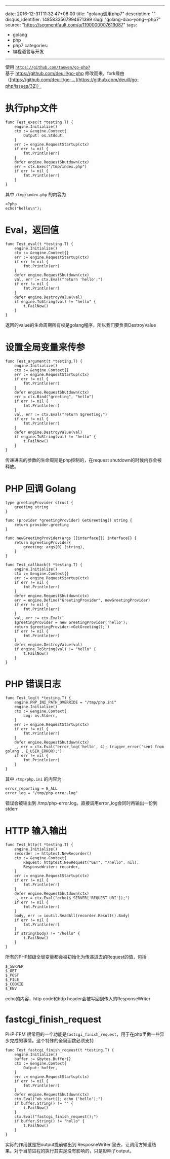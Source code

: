 
---
date: 2016-12-31T11:32:47+08:00
title: "golang调用php7"
description: ""
disqus_identifier: 1485833567994671399
slug: "golang-diao-yong--php7"
source: "https://segmentfault.com/a/1190000007619087"
tags: 
- golang 
- php 
- php7 
categories:
- 编程语言与开发
---

使用
[`https://github.com/taowen/go-php7`](https://github.com/taowen/go-php7)\
基于 <https://github.com/deuill/go-php>
修改而来，fork缘由（[https://github.com/deuill/go-...](https://github.com/deuill/go-php/issues/32)）

执行php文件
===========

    func Test_exec(t *testing.T) {
        engine.Initialize()
        ctx := &engine.Context{
            Output: os.Stdout,
        }
        err := engine.RequestStartup(ctx)
        if err != nil {
            fmt.Println(err)
        }
        defer engine.RequestShutdown(ctx)
        err = ctx.Exec("/tmp/index.php")
        if err != nil {
            fmt.Println(err)
        }
    }

其中 `/tmp/index.php` 的内容为

    <?php
    echo("hello\n");

Eval，返回值
============

    func Test_eval(t *testing.T) {
        engine.Initialize()
        ctx := &engine.Context{}
        err := engine.RequestStartup(ctx)
        if err != nil {
            fmt.Println(err)
        }
        defer engine.RequestShutdown(ctx)
        val, err := ctx.Eval("return 'hello';")
        if err != nil {
            fmt.Println(err)
        }
        defer engine.DestroyValue(val)
        if engine.ToString(val) != "hello" {
            t.FailNow()
        }
    }

返回的value的生命周期所有权是golang程序，所以我们要负责DestroyValue

设置全局变量来传参
==================

    func Test_argument(t *testing.T) {
        engine.Initialize()
        ctx := &engine.Context{}
        err := engine.RequestStartup(ctx)
        if err != nil {
            fmt.Println(err)
        }
        defer engine.RequestShutdown(ctx)
        err = ctx.Bind("greeting", "hello")
        if err != nil {
            fmt.Println(err)
        }
        val, err := ctx.Eval("return $greeting;")
        if err != nil {
            fmt.Println(err)
        }
        defer engine.DestroyValue(val)
        if engine.ToString(val) != "hello" {
            t.FailNow()
        }
    }

传递进去的参数的生命周期是php控制的，在request
shutdown的时候内存会被释放。

PHP 回调 Golang
===============

    type greetingProvider struct {
        greeting string
    }

    func (provider *greetingProvider) GetGreeting() string {
        return provider.greeting
    }

    func newGreetingProvider(args []interface{}) interface{} {
        return &greetingProvider{
            greeting: args[0].(string),
        }
    }

    func Test_callback(t *testing.T) {
        engine.Initialize()
        ctx := &engine.Context{}
        err := engine.RequestStartup(ctx)
        if err != nil {
            fmt.Println(err)
        }
        defer engine.RequestShutdown(ctx)
        err = engine.Define("GreetingProvider", newGreetingProvider)
        if err != nil {
            fmt.Println(err)
        }
        val, err := ctx.Eval(`
        $greetingProvider = new GreetingProvider('hello');
        return $greetingProvider->GetGreeting();`)
        if err != nil {
            fmt.Println(err)
        }
        defer engine.DestroyValue(val)
        if engine.ToString(val) != "hello" {
            t.FailNow()
        }
    }

PHP 错误日志
============

    func Test_log(t *testing.T) {
        engine.PHP_INI_PATH_OVERRIDE = "/tmp/php.ini"
        engine.Initialize()
        ctx := &engine.Context{
            Log: os.Stderr,
        }
        err := engine.RequestStartup(ctx)
        if err != nil {
            fmt.Println(err)
        }
        defer engine.RequestShutdown(ctx)
        _, err = ctx.Eval("error_log('hello', 4); trigger_error('sent from golang', E_USER_ERROR);")
        if err != nil {
            fmt.Println(err)
        }
    }

其中 `/tmp/php.ini` 的内容为

    error_reporting = E_ALL
    error_log = "/tmp/php-error.log"

错误会被输出到
/tmp/php-error.log。直接调用error\_log会同时再输出一份到stderr

HTTP 输入输出
=============

    func Test_http(t *testing.T) {
        engine.Initialize()
        recorder := httptest.NewRecorder()
        ctx := &engine.Context{
            Request: httptest.NewRequest("GET", "/hello", nil),
            ResponseWriter: recorder,
        }
        err := engine.RequestStartup(ctx)
        if err != nil {
            fmt.Println(err)
        }
        defer engine.RequestShutdown(ctx)
        _, err = ctx.Eval("echo($_SERVER['REQUEST_URI']);")
        if err != nil {
            fmt.Println(err)
        }
        body, err := ioutil.ReadAll(recorder.Result().Body)
        if err != nil {
            fmt.Println(err)
        }
        if string(body) != "/hello" {
            t.FailNow()
        }
    }

所有的PHP超级全局变量都会被初始化为传递进去的Request的值，包括

    $_SERVER
    $_GET
    $_POST
    $_FILE
    $_COOKIE
    $_ENV

echo的内容，http code和http header会被写回到传入的ResponseWriter

fastcgi\_finish\_request
========================

PHP-FPM
很常用的一个功能是`fastcgi_finish_request`，用于在php里做一些异步完成的事情。这个特殊的全局函数必须支持

    func Test_fastcgi_finish_reqeust(t *testing.T) {
        engine.Initialize()
        buffer := &bytes.Buffer{}
        ctx := &engine.Context{
            Output: buffer,
        }
        err := engine.RequestStartup(ctx)
        if err != nil {
            fmt.Println(err)
        }
        defer engine.RequestShutdown(ctx)
        ctx.Eval("ob_start(); echo ('hello');")
        if buffer.String() != "" {
            t.FailNow()
        }
        ctx.Eval("fastcgi_finish_request();")
        if buffer.String() != "hello" {
            t.FailNow()
        }
    }

实际的作用就是把output提前输出到 ResposneWriter
里去，让调用方知道结果。对于当前进程的执行其实是没有影响的，只是影响了output。

